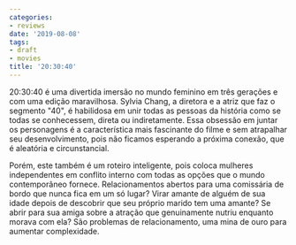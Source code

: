 ```yaml
---
categories:
- reviews
date: '2019-08-08'
tags:
- draft
- movies
title: '20:30:40'
---
```


20:30:40 é uma divertida imersão no mundo feminino em três gerações e com uma edição maravilhosa. Sylvia Chang, a diretora e a atriz que faz o segmento "40", é habilidosa em unir todas as pessoas da história como se todas se conhecessem, direta ou indiretamente. Essa obsessão em juntar os personagens é a característica mais fascinante do filme e sem atrapalhar seu desenvolvimento, pois não ficamos esperando a próxima conexão, que é aleatória e circunstancial.

Porém, este também é um roteiro inteligente, pois coloca mulheres independentes em conflito interno com todas as opções que o mundo contemporâneo fornece. Relacionamentos abertos para uma comissária de bordo que nunca fica em um só lugar? Virar amante de alguém de sua idade depois de descobrir que seu próprio marido tem uma amante? Se abrir para sua amiga sobre a atração que genuinamente nutriu enquanto morava com ela? São problemas de relacionamento, uma mina de ouro para aumentar complexidade.